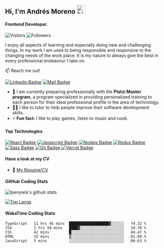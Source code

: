## Hi, I'm Andrés Moreno <img src="https://user-images.githubusercontent.com/1303154/88677602-1635ba80-d120-11ea-84d8-d263ba5fc3c0.gif" width="28px" alt="hi">
#### Frontend Developer.
![Visitors](https://visitor-badge.glitch.me/badge?page_id=andresmorenoj.andresmorenoj) ![Followers](https://img.shields.io/github/followers/andresmorenoj?label=Followers&style=social) 

I enjoy all aspects of learning and especially doing new and challenging things. In my work I am used to being responsible and responsive to the changing needs of the work place. It is my nature to always give the best in every professional endeavour I take on.

:mailbox: Reach me out!

[![Linkedin Badge](https://img.shields.io/badge/-Andres_Moreno-0e76a8?style=flat&labelColor=0e76a8&logo=linkedin&logoColor=white)](https://www.linkedin.com/in/andres-moreno-jf/) [![Mail Badge](https://img.shields.io/badge/-andresmorenojf-c0392b?style=flat&labelColor=c0392b&logo=gmail&logoColor=white)](mailto:andresmorenojf@gmail.com)

- 🔭 I am currently preparing professionally with the **Platzi Master program**, a program specialized in providing personalized training to each person for their ideal professional profile in the area of technology.
- 👨‍💻 I like to tutor to help people improve their software development skills.
- ⚡ **Fun fact:** I like to play games, listen to music and cook.

#### Top Technologies

<!-- TODO: Make technologies links takes you to repositories -->

[![React Badge](https://img.shields.io/badge/-React-61DBFB?style=for-the-badge&labelColor=black&logo=react&logoColor=61DBFB)](#) [![Javascript Badge](https://img.shields.io/badge/-Javascript-F0DB4F?style=for-the-badge&labelColor=black&logo=javascript&logoColor=F0DB4F)](#) [![Nodejs Badge](https://img.shields.io/badge/-Nodejs-3C873A?style=for-the-badge&labelColor=black&logo=node.js&logoColor=3C873A)](#) [![Redux Badge](https://img.shields.io/badge/-Redux-764abc?style=for-the-badge&labelColor=black&logo=redux&logoColor=764abc)](#) [![Sass Badge](https://img.shields.io/badge/-Sass-c56494?style=for-the-badge&labelColor=black&logo=sass&logoColor=c56494)](#) [![Git Badge](https://img.shields.io/badge/-Git-e94e31?style=for-the-badge&labelColor=black&logo=git&logoColor=e94e31)](#) [![Vercel Badge](https://img.shields.io/badge/-Vercel-fff?style=for-the-badge&labelColor=black&logo=vercel&logoColor=fff)](#)

#### Have a look at my CV
- :paperclip: [My Resume/CV](https://github.com/andresmorenoj/andresmorenoj/blob/master/CV/CV_Andr%C3%A9s-Moreno.pdf)

#### GitHub Coding Stats

![Ipenywis's github stats](https://github-readme-stats.vercel.app/api?username=andresmorenoj&count_private=true&theme=tokyonight&show_icons=true&hide=stars)

[![Top Langs](https://github-readme-stats.vercel.app/api/top-langs/?username=andresmorenoj&layout=compact&theme=tokyonight)](https://github.com/andresmorenoj/github-readme-stats)

#### WakaTime Coding Stats

<!--START_SECTION:waka-->
```text
TypeScript   11 hrs 45 mins  ██████████████████▓░░░░░░   74.32 % 
JSX          2 hrs 58 mins   ████▓░░░░░░░░░░░░░░░░░░░░   18.78 % 
CSS          42 mins         █░░░░░░░░░░░░░░░░░░░░░░░░   04.47 % 
HTML         15 mins         ▒░░░░░░░░░░░░░░░░░░░░░░░░   01.68 % 
JavaScript   5 mins          ░░░░░░░░░░░░░░░░░░░░░░░░░   00.63 % 
```
<!--END_SECTION:waka-->
